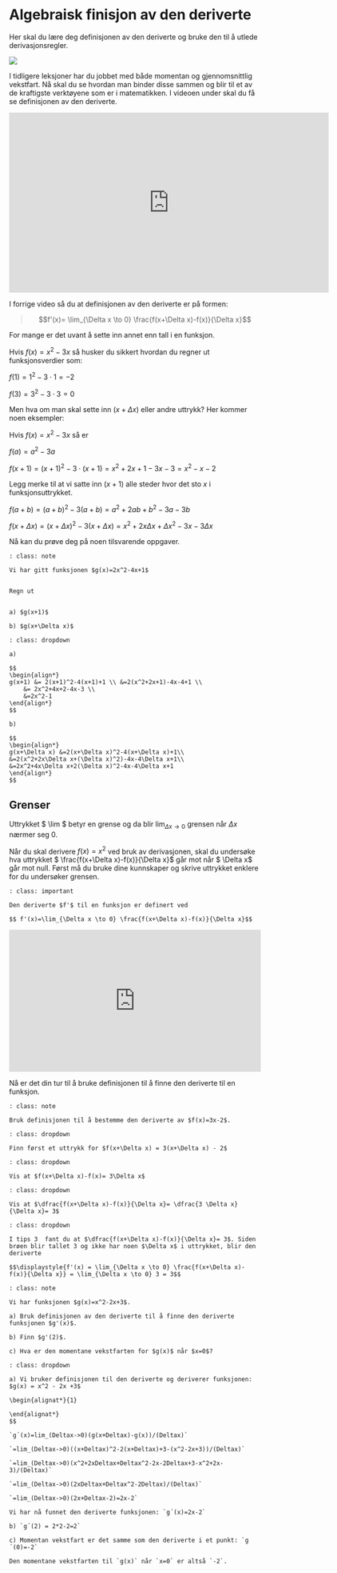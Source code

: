 # Algebraisk finisjon av den deriverte


Her skal du lære deg definisjonen av den deriverte og bruke den til å utlede derivasjonsregler.

![](/bilder/defderiverte.jpg)

I tidligere leksjoner har du jobbet med både momentan og gjennomsnittlig vekstfart. Nå skal du se hvordan man binder disse sammen og blir til et av de kraftigste verktøyene som er i matematikken. I videoen under skal du få se definisjonen av den deriverte.

<iframe src="https://players.brightcove.net/4806596774001/BkLm8fT_default/index.html?videoId=6091703611001" height="360" width="640" allowfullscreen="" frameborder="0"></iframe>

I forrige video så du at definisjonen av den deriverte er på formen:

>
>$$f'(x)= \lim_{\Delta x \to 0} \frac{f(x+\Delta x)-f(x)}{\Delta x}$$
>

For mange er det uvant å sette inn annet enn tall i en funksjon.

Hvis $f(x)=x^2-3x$ så husker du sikkert hvordan du regner ut funksjonsverdier som:

$f(1)=1^2-3\cdot 1=-2$

 $f(3)=3^2-3\cdot 3=0$

Men hva om man skal sette inn $(x+\Delta x)$ eller andre uttrykk? Her kommer noen eksempler:

Hvis $f(x)=x^2-3x$ så er

$f(a)=a^2-3a$

$f(x+1)=(x+1)^2-3\cdot(x+1)=x^2+2x+1-3x-3=x^2-x-2$

Legg merke til at vi satte inn $(x+1)$ alle steder hvor det sto $x$ i funksjonsuttrykket.

$f(a+b)=(a+b)^2-3(a+b)=a^2+2ab+b^2-3a-3b$

$f(x+\Delta x)=(x+\Delta x)^2-3(x+\Delta x)=x^2+2x\Delta x+\Delta x^2-3x-3\Delta x$

Nå kan du prøve deg på noen tilsvarende oppgaver.

```{admonition} Oppgave 1
: class: note

Vi har gitt funksjonen $g(x)=2x^2-4x+1$


Regn ut


a) $g(x+1)$

b) $g(x+\Delta x)$
```

```{admonition} Løsning
: class: dropdown

a) 

$$
\begin{align*}
g(x+1) &= 2(x+1)^2-4(x+1)+1 \\ &=2(x^2+2x+1)-4x-4+1 \\ 
    &= 2x^2+4x+2-4x-3 \\
    &=2x^2-1
\end{align*}
$$

b) 

$$
\begin{align*}
g(x+\Delta x) &=2(x+\Delta x)^2-4(x+\Delta x)+1\\
&=2(x^2+2x\Delta x+(\Delta x)^2)-4x-4\Delta x+1\\
&=2x^2+4x\Delta x+2(\Delta x)^2-4x-4\Delta x+1
\end{align*}
$$

```


## Grenser

Uttrykket $ \lim $ betyr en grense og da blir $\displaystyle{ \lim_{\Delta x \to 0} }$ grensen når $\Delta x$ nærmer seg $0$.

Når du skal derivere $f(x)=x^2$ ved bruk av derivasjonen, skal du undersøke hva uttrykket $ \frac{f(x+\Delta x)-f(x)}{\Delta x}$ går mot når $ \Delta x$ går mot null. Først må du bruke dine kunnskaper og skrive uttrykket enklere for du undersøker grensen. 

```{admonition} Den deriverte
: class: important

Den deriverte $f'$ til en funksjon er definert ved 

$$ f'(x)=\lim_{\Delta x \to 0} \frac{f(x+\Delta x)-f(x)}{\Delta x}$$

```

<div style="padding:56.25% 0 0 0;position:relative;"><iframe src="https://player.vimeo.com/video/299173872?h=660cc20fe2&title=0&byline=0&portrait=0" style="position:absolute;top:0;left:0;width:100%;height:100%;" frameborder="0" allow="autoplay; fullscreen; picture-in-picture" allowfullscreen></iframe></div><script src="https://player.vimeo.com/api/player.js"></script>


Nå er det din tur til å bruke definisjonen til å finne den deriverte til en funksjon.

```{admonition} Oppgave 2
: class: note

Bruk definisjonen til å bestemme den deriverte av $f(x)=3x-2$.
```

```{admonition} Tips 1 
: class: dropdown

Finn først et uttrykk for $f(x+\Delta x) = 3(x+\Delta x) - 2$

```

```{admonition} Tips 2
: class: dropdown

Vis at $f(x+\Delta x)-f(x)= 3\Delta x$

```

```{admonition} Tips 3
: class: dropdown

Vis at $\dfrac{f(x+\Delta x)-f(x)}{\Delta x}= \dfrac{3 \Delta x}{\Delta x}= 3$

```

```{admonition} Løsning:
: class: dropdown

I tips 3  fant du at $\dfrac{f(x+\Delta x)-f(x)}{\Delta x}= 3$. Siden brøen blir tallet 3 og ikke har noen $\Delta x$ i uttrykket, blir den deriverte

$$\displaystyle{f'(x) = \lim_{\Delta x \to 0} \frac{f(x+\Delta x)-f(x)}{\Delta x}} = \lim_{\Delta x \to 0} 3 = 3$$

```

```{admonition} Oppgave 3
: class: note

Vi har funksjonen $g(x)=x^2-2x+3$.

a) Bruk definisjonen av den deriverte til å finne den deriverte funksjonen $g'(x)$.

b) Finn $g'(2)$.

c) Hva er den momentane vekstfarten for $g(x)$ når $x=0$?
```

```{admonition} Løsning
: class: dropdown

a) Vi bruker definisjonen til den deriverte og deriverer funksjonen: $g(x) = x^2 - 2x +3$

\begin{alignat*}{1}

\end{alignat*}
$$

`g´(x)=lim_(Deltax->0)(g(x+Deltax)-g(x))/(Deltax)`

`=lim_(Deltax->0)((x+Deltax)^2-2(x+Deltax)+3-(x^2-2x+3))/(Deltax)`

`=lim_(Deltax->0)(x^2+2xDeltax+Deltax^2-2x-2Deltax+3-x^2+2x-3)/(Deltax)`

`=lim_(Deltax->0)(2xDeltax+Deltax^2-2Deltax)/(Deltax)`

`=lim_(Deltax->0)(2x+Deltax-2)=2x-2`

Vi har nå funnet den deriverte funksjonen: `g´(x)=2x-2`

b) `g´(2) = 2*2-2=2`

c) Momentan vekstfart er det samme som den deriverte i et punkt: `g´(0)=-2` 

Den momentane vekstfarten til `g(x)` når `x=0` er altså `-2`.
```